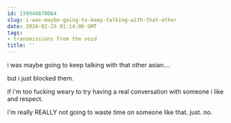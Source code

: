 ```yaml
---
id: 139940870064
slug: i-was-maybe-going-to-keep-talking-with-that-other
date: 2016-02-25 01:14:06 GMT
tags:
- transmissions from the void
title: ''
---
```


i was maybe going to keep talking with that other asian....

but i just blocked them. 

if i'm too fucking weary to try having a real conversation with someone i like and respect.

i'm really REALLY not going to waste time on someone like that. just. no.